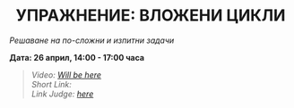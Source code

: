<h1 align="center">УПРАЖНЕНИЕ: ВЛОЖЕНИ ЦИКЛИ</h1>
<i>Решаване на по-сложни и изпитни задачи</i>
<br>

<p><b>Дата: 26 април, 14:00 - 17:00 часа</b></p>

<blockquote>
    <i>
        Video: <a href="#">Will be here</a>
    </i>
    <br>
    <i>
        Short Link:
    </i>
    <br>
    <i>
        Link Judge: <a href="https://judge.softuni.bg/Contests/Practice/Index/1165#0">here</a>
    </i>
</blockquote>
